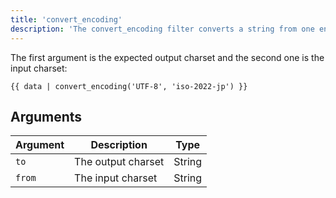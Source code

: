 ```yaml
---
title: 'convert_encoding'
description: 'The convert_encoding filter converts a string from one encoding to another.'
---
```


The first argument is the expected output charset and the second one is the input charset:

```canvas {% process=false %}
{{ data | convert_encoding('UTF-8', 'iso-2022-jp') }}
```

## Arguments

Argument | Description        | Type
-------- | ------------------ | -------
`to`     | The output charset | String
`from`   | The input charset  | String
